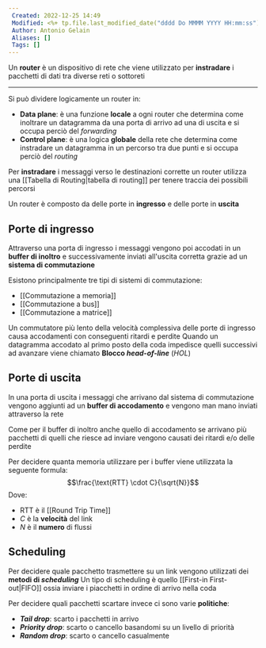 ```yaml
---
 Created: 2022-12-25 14:49
 Modified: <%+ tp.file.last_modified_date("dddd Do MMMM YYYY HH:mm:ss") %>
 Author: Antonio Gelain
 Aliases: []
 Tags: []
---
```


Un **router** è un dispositivo di rete che viene utilizzato per **instradare** i pacchetti di dati tra diverse reti o sottoreti

---

Si può dividere logicamente un router in:
- **Data plane**: è una funzione **locale** a ogni router che determina come inoltrare un datagramma da una porta di arrivo ad una di uscita e si occupa perciò del *forwarding*
- **Control plane**: è una logica **globale** della rete che determina come instradare un datagramma in un percorso tra due punti e si occupa perciò del *routing*

Per **instradare** i messaggi verso le destinazioni corrette un router utilizza una [[Tabella di Routing|tabella di routing]] per tenere traccia dei possibili percorsi

Un router è composto da delle porte in **ingresso** e delle porte in **uscita**

## Porte di ingresso

Attraverso una porta di ingresso i messaggi vengono poi accodati in un **buffer di inoltro** e successivamente inviati all'uscita corretta grazie ad un **sistema di commutazione**

Esistono principalmente tre tipi di sistemi di commutazione:
- [[Commutazione a memoria]]
- [[Commutazione a bus]]
- [[Commutazione a matrice]]

Un commutatore più lento della velocità complessiva delle porte di ingresso causa accodamenti con conseguenti ritardi e perdite
Quando un datagramma accodato al primo posto della coda impedisce quelli successivi ad avanzare viene chiamato **Blocco *head-of-line*** (*HOL*)

## Porte di uscita

In una porta di uscita i messaggi che arrivano dal sistema di commutazione vengono aggiunti ad un **buffer di accodamento** e vengono man mano inviati attraverso la rete

Come per il buffer di inoltro anche quello di accodamento se arrivano più pacchetti di quelli che riesce ad inviare vengono causati dei ritardi e/o delle perdite

Per decidere quanta memoria utilizzare per i buffer viene utilizzata la seguente formula:
$$\frac{\text{RTT} \cdot C}{\sqrt{N}}$$
Dove:
- $\text{RTT}$ è il [[Round Trip Time]]
- $C$ è la **velocità** del link
- $N$ è il **numero** di flussi

## Scheduling

Per decidere quale pacchetto trasmettere su un link vengono utilizzati dei **metodi di *scheduling***
Un tipo di scheduling è quello [[First-in First-out|FIFO]] ossia inviare i piacchetti in ordine di arrivo nella coda

Per decidere quali pacchetti scartare invece ci sono varie **politiche**:
- ***Tail drop***: scarto i pacchetti in arrivo
- ***Priority drop***: scarto o cancello basandomi su un livello di priorità
- ***Random drop***: scarto o cancello casualmente